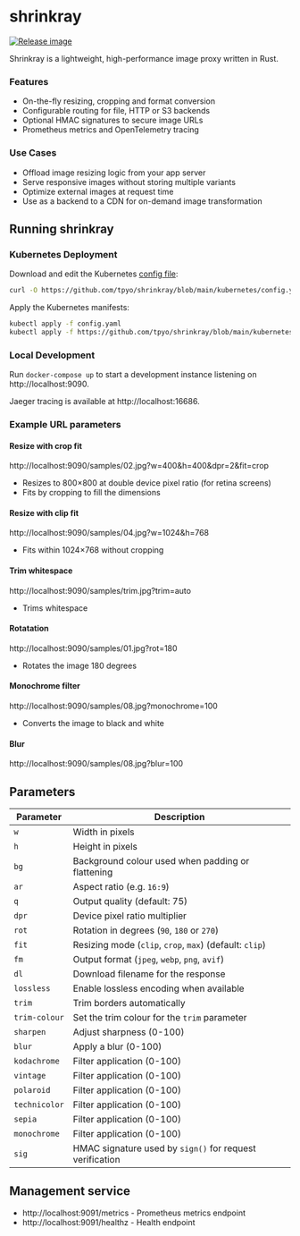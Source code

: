 # shrinkray

[![Release image](https://github.com/tpyo/shrinkray/actions/workflows/tag-image.yml/badge.svg)](https://github.com/tpyo/shrinkray/actions/workflows/tag-image.yml)

Shrinkray is a lightweight, high-performance image proxy written in Rust.

### Features

- On-the-fly resizing, cropping and format conversion
- Configurable routing for file, HTTP or S3 backends
- Optional HMAC signatures to secure image URLs
- Prometheus metrics and OpenTelemetry tracing

### Use Cases

- Offload image resizing logic from your app server
- Serve responsive images without storing multiple variants
- Optimize external images at request time
- Use as a backend to a CDN for on-demand image transformation

## Running shrinkray

### Kubernetes Deployment

Download and edit the Kubernetes [config file](https://github.com/tpyo/shrinkray/blob/main/kubernetes/config.yaml):

```bash
curl -O https://github.com/tpyo/shrinkray/blob/main/kubernetes/config.yaml
```

Apply the Kubernetes manifests:

```bash
kubectl apply -f config.yaml
kubectl apply -f https://github.com/tpyo/shrinkray/blob/main/kubernetes/deployment.yaml
```

### Local Development

Run `docker-compose up` to start a development instance listening on http://localhost:9090.

Jaeger tracing is available at http://localhost:16686.

### Example URL parameters

#### Resize with crop fit
http://localhost:9090/samples/02.jpg?w=400&h=400&dpr=2&fit=crop
- Resizes to 800×800 at double device pixel ratio (for retina screens)
- Fits by cropping to fill the dimensions

#### Resize with clip fit
http://localhost:9090/samples/04.jpg?w=1024&h=768
- Fits within 1024×768 without cropping

#### Trim whitespace
http://localhost:9090/samples/trim.jpg?trim=auto
- Trims whitespace

#### Rotatation
http://localhost:9090/samples/01.jpg?rot=180
- Rotates the image 180 degrees

#### Monochrome filter
http://localhost:9090/samples/08.jpg?monochrome=100
- Converts the image to black and white

#### Blur
http://localhost:9090/samples/08.jpg?blur=100


## Parameters

| Parameter     | Description                                              |
| ------------- | -------------------------------------------------------- |
| `w`           | Width in pixels                                          |
| `h`           | Height in pixels                                         |
| `bg`          | Background colour used when padding or flattening        |
| `ar`          | Aspect ratio (e.g. `16:9`)                               |
| `q`           | Output quality (default: 75)                             |
| `dpr`         | Device pixel ratio multiplier                            |
| `rot`         | Rotation in degrees (`90`, `180` or `270`)               |
| `fit`         | Resizing mode (`clip`, `crop`, `max`) (default: `clip`)  |
| `fm`          | Output format (`jpeg`, `webp`, `png`, `avif`)            |
| `dl`          | Download filename for the response                       |
| `lossless`    | Enable lossless encoding when available                  |
| `trim`        | Trim borders automatically                               |
| `trim-colour` | Set the trim colour for the `trim` parameter             |
| `sharpen`     | Adjust sharpness (0-100)                                 |
| `blur`        | Apply a blur (0-100)                                     |
| `kodachrome`  | Filter application (0-100)                               |
| `vintage`     | Filter application (0-100)                               |
| `polaroid`    | Filter application (0-100)                               |
| `technicolor` | Filter application (0-100)                               |
| `sepia`       | Filter application (0-100)                               |
| `monochrome`  | Filter application (0-100)                               |
| `sig`         | HMAC signature used by `sign()` for request verification |


## Management service

- http://localhost:9091/metrics - Prometheus metrics endpoint
- http://localhost:9091/healthz - Health endpoint
